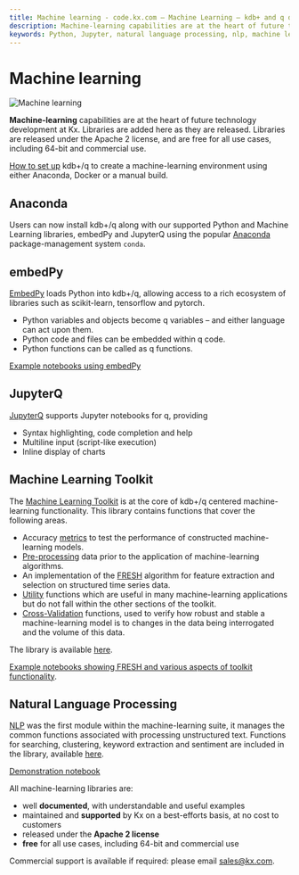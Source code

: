 ```yaml
---
title: Machine learning - code.kx.com – Machine Learning – kdb+ and q documentation
description: Machine-learning capabilities are at the heart of future technology development at Kx. Libraries are added here as they are released. Libraries are released under the Apache 2 license, and are free for all use cases, including 64-bit and commercial use.
keywords: Python, Jupyter, natural language processing, nlp, machine learning, ml, sentiment, Anaconda, Docker
---
```

# <i class="fas fa-share-alt"></i> Machine learning


![Machine learning](../img/ml.png)


**Machine-learning** capabilities are at the heart of future technology development at Kx. Libraries are added here as they are released. Libraries are released under the Apache 2 license, and are free for all use cases, including 64-bit and commercial use.

<i class="far fa-hand-point-right"></i> [How to set up](setup.md) kdb+/q to create a machine-learning environment using either Anaconda, Docker or a manual build.

## Anaconda


Users can now install kdb+/q along with our supported Python and Machine Learning libraries, embedPy and JupyterQ using the popular [Anaconda](https://anaconda.org/) package-management system `conda`.


## embedPy

[EmbedPy](embedpy/index.md) loads Python into kdb+/q, allowing access to a rich ecosystem of libraries such as scikit-learn, tensorflow and pytorch.

-   Python variables and objects become q variables – and either language can act upon them. 
-   Python code and files can be embedded within q code.
-   Python functions can be called as q functions.

<i class="far fa-hand-point-right"></i> [Example notebooks using embedPy](https://github.com/KxSystems/mlnotebooks)


## JupyterQ

[JupyterQ](jupyterq/index.md) supports Jupyter notebooks for q, providing

-   Syntax highlighting, code completion and help
-   Multiline input (script-like execution)
-   Inline display of charts


## Machine Learning Toolkit

The [Machine Learning Toolkit](toolkit/index.md) is at the core of kdb+/q centered machine-learning functionality. This library contains functions that cover the following areas.

-  Accuracy [metrics](toolkit/utilities/metric.md) to test the performance of constructed machine-learning models.
-  [Pre-processing](toolkit/utilities/preproc.md) data prior to the application of machine-learning algorithms.
-  An implementation of the [FRESH](toolkit/fresh.md) algorithm for feature extraction and selection on structured time series data. 
-  [Utility](toolkit/utilities/util.md) functions which are useful in many machine-learning applications but do not fall within the other sections of the toolkit.
-  [Cross-Validation](toolkit/xval.md) functions, used to verify how robust and stable a machine-learning model is to changes in the data being interrogated and the volume of this data.

The library is available [here](https://github.com/KxSystems/ml).

<i class="far fa-hand-point-right"></i> [Example notebooks showing FRESH and various aspects of toolkit functionality](https://github.com/KxSystems/mlnotebooks). 


## Natural Language Processing 

[NLP](nlp/index.md) was the first module within the machine-learning suite, it manages the common functions associated with processing unstructured text. Functions for searching, clustering, keyword extraction and sentiment are included in the library, available [here](https://github.com/KxSystems/nlp).

<i class="far fa-hand-point-right"></i> [Demonstration notebook](https://github.com/KxSystems/mlnotebooks)


All machine-learning libraries are:

-   well **documented**, with understandable and useful examples
-   maintained and **supported** by Kx on a best-efforts basis, at no cost to customers
-   released under the **Apache 2 license**
-   **free** for all use cases, including 64-bit and commercial use

Commercial support is available if required: please email sales@kx.com.

